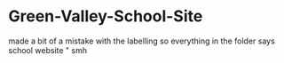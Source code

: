 # Green-Valley-School-Site

made a bit of a mistake with the labelling so everything in the folder says school website " smh
 
